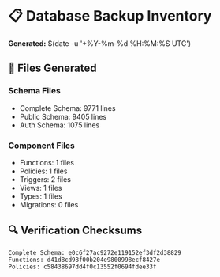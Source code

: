 # 📋 Database Backup Inventory

**Generated:** $(date -u '+%Y-%m-%d %H:%M:%S UTC')

## 📄 Files Generated

### Schema Files
- Complete Schema: 9771 lines
- Public Schema: 9405 lines
- Auth Schema: 1075 lines

### Component Files
- Functions: 1 files
- Policies: 1 files
- Triggers: 2 files
- Views: 1 files
- Types: 1 files
- Migrations: 0 files

## 🔍 Verification Checksums
```
Complete Schema: e0c6f27ac9272e119152ef3df2d38829
Functions: d41d8cd98f00b204e9800998ecf8427e
Policies: c58438697dd4f0c13552f0694fdee33f
```
